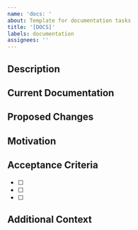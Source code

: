```yaml
---
name: 'docs: '
about: Template for documentation tasks
title: '[DOCS]'
labels: documentation
assignees: ''
---
```


## Description

<!-- Provide a clear and concise description of the documentation task -->

## Current Documentation

<!-- Describe the current state of documentation, if any -->

## Proposed Changes

<!-- Describe what needs to be added, updated, or removed -->

## Motivation

<!-- Explain why these documentation changes are necessary -->

## Acceptance Criteria

<!-- List the criteria that must be met for this documentation task to be considered complete -->

- [ ]
- [ ]
- [ ]

## Additional Context

<!-- Add any other context or screenshots about the documentation task here -->
